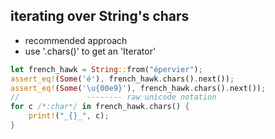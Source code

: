 ## iterating over String's chars

* recommended approach
* use '.chars()' to get an 'Iterator<char>'

```rust
let french_hawk = String::from("épervier");
assert_eq!(Some('é'), french_hawk.chars().next());
assert_eq!(Some('\u{00e9}'), french_hawk.chars().next());
//               -------- raw unicode notation
for c /*:char*/ in french_hawk.chars() {
    print!("_{}_", c);
}
```
